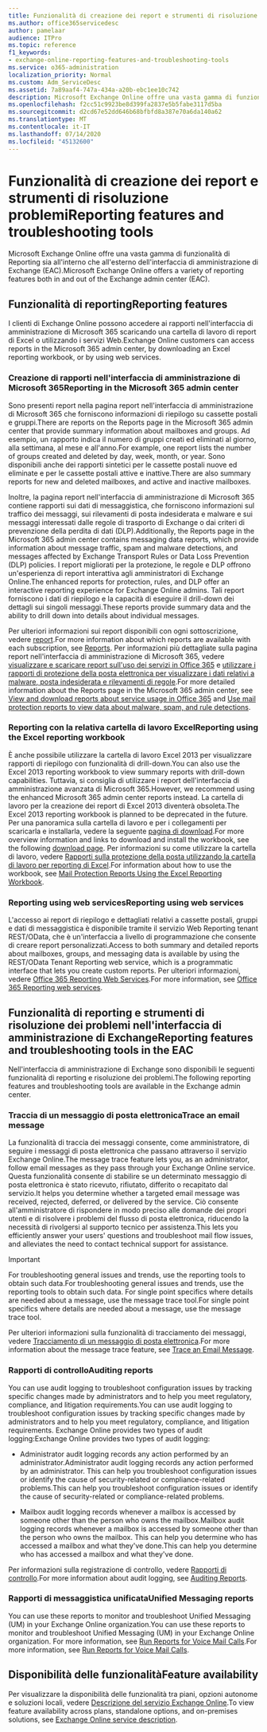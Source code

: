 ```yaml
---
title: Funzionalità di creazione dei report e strumenti di risoluzione problemi
ms.author: office365servicedesc
author: pamelaar
audience: ITPro
ms.topic: reference
f1_keywords:
- exchange-online-reporting-features-and-troubleshooting-tools
ms.service: o365-administration
localization_priority: Normal
ms.custom: Adm_ServiceDesc
ms.assetid: 7a89aaf4-747a-434a-a20b-ebc1ee10c742
description: Microsoft Exchange Online offre una vasta gamma di funzionalità di Reporting sia all'interno che all'esterno dell'interfaccia di amministrazione di Exchange (EAC).
ms.openlocfilehash: f2cc51c9923be8d399fa2837e5b5fabe3117d5ba
ms.sourcegitcommit: d2cd67e52dd646b68bfbfd8a387e70a6da140a62
ms.translationtype: MT
ms.contentlocale: it-IT
ms.lasthandoff: 07/14/2020
ms.locfileid: "45132600"
---
```

# <a name="reporting-features-and-troubleshooting-tools"></a><span data-ttu-id="b428b-103">Funzionalità di creazione dei report e strumenti di risoluzione problemi</span><span class="sxs-lookup"><span data-stu-id="b428b-103">Reporting features and troubleshooting tools</span></span>

<span data-ttu-id="b428b-104">Microsoft Exchange Online offre una vasta gamma di funzionalità di Reporting sia all'interno che all'esterno dell'interfaccia di amministrazione di Exchange (EAC).</span><span class="sxs-lookup"><span data-stu-id="b428b-104">Microsoft Exchange Online offers a variety of reporting features both in and out of the Exchange admin center (EAC).</span></span>
  
## <a name="reporting-features"></a><span data-ttu-id="b428b-105">Funzionalità di reporting</span><span class="sxs-lookup"><span data-stu-id="b428b-105">Reporting features</span></span>

<span data-ttu-id="b428b-106">I clienti di Exchange Online possono accedere ai rapporti nell'interfaccia di amministrazione di Microsoft 365 scaricando una cartella di lavoro di report di Excel o utilizzando i servizi Web.</span><span class="sxs-lookup"><span data-stu-id="b428b-106">Exchange Online customers can access reports in the Microsoft 365 admin center, by downloading an Excel reporting workbook, or by using web services.</span></span>
  
### <a name="reporting-in-the-microsoft-365-admin-center"></a><span data-ttu-id="b428b-107">Creazione di rapporti nell'interfaccia di amministrazione di Microsoft 365</span><span class="sxs-lookup"><span data-stu-id="b428b-107">Reporting in the Microsoft 365 admin center</span></span>

<span data-ttu-id="b428b-108">Sono presenti report nella pagina report nell'interfaccia di amministrazione di Microsoft 365 che forniscono informazioni di riepilogo su cassette postali e gruppi.</span><span class="sxs-lookup"><span data-stu-id="b428b-108">There are reports on the Reports page in the Microsoft 365 admin center that provide summary information about mailboxes and groups.</span></span> <span data-ttu-id="b428b-109">Ad esempio, un rapporto indica il numero di gruppi creati ed eliminati al giorno, alla settimana, al mese e all'anno.</span><span class="sxs-lookup"><span data-stu-id="b428b-109">For example, one report lists the number of groups created and deleted by day, week, month, or year.</span></span> <span data-ttu-id="b428b-110">Sono disponibili anche dei rapporti sintetici per le cassette postali nuove ed eliminate e per le cassette postali attive e inattive.</span><span class="sxs-lookup"><span data-stu-id="b428b-110">There are also summary reports for new and deleted mailboxes, and active and inactive mailboxes.</span></span> 
  
<span data-ttu-id="b428b-111">Inoltre, la pagina report nell'interfaccia di amministrazione di Microsoft 365 contiene rapporti sui dati di messaggistica, che forniscono informazioni sul traffico dei messaggi, sui rilevamenti di posta indesiderata e malware e sui messaggi interessati dalle regole di trasporto di Exchange o dai criteri di prevenzione della perdita di dati (DLP).</span><span class="sxs-lookup"><span data-stu-id="b428b-111">Additionally, the Reports page in the Microsoft 365 admin center contains messaging data reports, which provide information about message traffic, spam and malware detections, and messages affected by Exchange Transport Rules or Data Loss Prevention (DLP) policies.</span></span> <span data-ttu-id="b428b-112">I report migliorati per la protezione, le regole e DLP offrono un'esperienza di report interattiva agli amministratori di Exchange Online.</span><span class="sxs-lookup"><span data-stu-id="b428b-112">The enhanced reports for protection, rules, and DLP offer an interactive reporting experience for Exchange Online admins.</span></span> <span data-ttu-id="b428b-113">Tali report forniscono i dati di riepilogo e la capacità di eseguire il drill-down dei dettagli sui singoli messaggi.</span><span class="sxs-lookup"><span data-stu-id="b428b-113">These reports provide summary data and the ability to drill down into details about individual messages.</span></span>
  
<span data-ttu-id="b428b-114">Per ulteriori informazioni sui report disponibili con ogni sottoscrizione, vedere [report](../office-365-platform-service-description/reports.md).</span><span class="sxs-lookup"><span data-stu-id="b428b-114">For more information about which reports are available with each subscription, see [Reports](../office-365-platform-service-description/reports.md).</span></span> <span data-ttu-id="b428b-115">Per informazioni più dettagliate sulla pagina report nell'interfaccia di amministrazione di Microsoft 365, vedere [visualizzare e scaricare report sull'uso dei servizi in Office 365](https://go.microsoft.com/fwlink/p/?LinkId=401187) e [utilizzare i rapporti di protezione della posta elettronica per visualizzare i dati relativi a malware, posta indesiderata e rilevamenti di regole](https://go.microsoft.com/fwlink/p/?LinkID=401102).</span><span class="sxs-lookup"><span data-stu-id="b428b-115">For more detailed information about the Reports page in the Microsoft 365 admin center, see [View and download reports about service usage in Office 365](https://go.microsoft.com/fwlink/p/?LinkId=401187) and [Use mail protection reports to view data about malware, spam, and rule detections](https://go.microsoft.com/fwlink/p/?LinkID=401102).</span></span>
  
### <a name="reporting-using-the-excel-reporting-workbook"></a><span data-ttu-id="b428b-116">Reporting con la relativa cartella di lavoro Excel</span><span class="sxs-lookup"><span data-stu-id="b428b-116">Reporting using the Excel reporting workbook</span></span>

<span data-ttu-id="b428b-117">È anche possibile utilizzare la cartella di lavoro Excel 2013 per visualizzare rapporti di riepilogo con funzionalità di drill-down.</span><span class="sxs-lookup"><span data-stu-id="b428b-117">You can also use the Excel 2013 reporting workbook to view summary reports with drill-down capabilities.</span></span> <span data-ttu-id="b428b-118">Tuttavia, si consiglia di utilizzare i report dell'interfaccia di amministrazione avanzata di Microsoft 365.</span><span class="sxs-lookup"><span data-stu-id="b428b-118">However, we recommend using the enhanced Microsoft 365 admin center reports instead.</span></span> <span data-ttu-id="b428b-119">La cartella di lavoro per la creazione dei report di Excel 2013 diventerà obsoleta.</span><span class="sxs-lookup"><span data-stu-id="b428b-119">The Excel 2013 reporting workbook is planned to be deprecated in the future.</span></span> <span data-ttu-id="b428b-120">Per una panoramica sulla cartella di lavoro e per i collegamenti per scaricarla e installarla, vedere la seguente [pagina di download](https://go.microsoft.com/fwlink/p/?LinkId=271776).</span><span class="sxs-lookup"><span data-stu-id="b428b-120">For more overview information and links to download and install the workbook, see the following [download page](https://go.microsoft.com/fwlink/p/?LinkId=271776).</span></span> <span data-ttu-id="b428b-121">Per informazioni su come utilizzare la cartella di lavoro, vedere [Rapporti sulla protezione della posta utilizzando la cartella di lavoro per reporting di Excel](https://go.microsoft.com/fwlink/p/?LinkId=285211).</span><span class="sxs-lookup"><span data-stu-id="b428b-121">For information about how to use the workbook, see [Mail Protection Reports Using the Excel Reporting Workbook](https://go.microsoft.com/fwlink/p/?LinkId=285211).</span></span> 
  
### <a name="reporting-using-web-services"></a><span data-ttu-id="b428b-122">Reporting using web services</span><span class="sxs-lookup"><span data-stu-id="b428b-122">Reporting using web services</span></span>

<span data-ttu-id="b428b-123">L'accesso ai report di riepilogo e dettagliati relativi a cassette postali, gruppi e dati di messaggistica è disponibile tramite il servizio Web Reporting tenant REST/OData, che è un'interfaccia a livello di programmazione che consente di creare report personalizzati.</span><span class="sxs-lookup"><span data-stu-id="b428b-123">Access to both summary and detailed reports about mailboxes, groups, and messaging data is available by using the REST/OData Tenant Reporting web service, which is a programmatic interface that lets you create custom reports.</span></span> <span data-ttu-id="b428b-124">Per ulteriori informazioni, vedere [Office 365 Reporting Web Services](https://go.microsoft.com/fwlink/p/?LinkId=287041).</span><span class="sxs-lookup"><span data-stu-id="b428b-124">For more information, see [Office 365 Reporting web services](https://go.microsoft.com/fwlink/p/?LinkId=287041).</span></span>
  
## <a name="reporting-features-and-troubleshooting-tools-in-the-eac"></a><span data-ttu-id="b428b-125">Funzionalità di reporting e strumenti di risoluzione dei problemi nell'interfaccia di amministrazione di Exchange</span><span class="sxs-lookup"><span data-stu-id="b428b-125">Reporting features and troubleshooting tools in the EAC</span></span>

<span data-ttu-id="b428b-126">Nell'interfaccia di amministrazione di Exchange sono disponibili le seguenti funzionalità di reporting e risoluzione dei problemi.</span><span class="sxs-lookup"><span data-stu-id="b428b-126">The following reporting features and troubleshooting tools are available in the Exchange admin center.</span></span>
  
### <a name="trace-an-email-message"></a><span data-ttu-id="b428b-127">Traccia di un messaggio di posta elettronica</span><span class="sxs-lookup"><span data-stu-id="b428b-127">Trace an email message</span></span>

<span data-ttu-id="b428b-128">La funzionalità di traccia dei messaggi consente, come amministratore, di seguire i messaggi di posta elettronica che passano attraverso il servizio Exchange Online.</span><span class="sxs-lookup"><span data-stu-id="b428b-128">The message trace feature lets you, as an administrator, follow email messages as they pass through your Exchange Online service.</span></span> <span data-ttu-id="b428b-129">Questa funzionalità consente di stabilire se un determinato messaggio di posta elettronica è stato ricevuto, rifiutato, differito o recapitato dal servizio.</span><span class="sxs-lookup"><span data-stu-id="b428b-129">It helps you determine whether a targeted email message was received, rejected, deferred, or delivered by the service.</span></span> <span data-ttu-id="b428b-130">Ciò consente all'amministratore di rispondere in modo preciso alle domande dei propri utenti e di risolvere i problemi del flusso di posta elettronica, riducendo la necessità di rivolgersi al supporto tecnico per assistenza.</span><span class="sxs-lookup"><span data-stu-id="b428b-130">This lets you efficiently answer your users' questions and troubleshoot mail flow issues, and alleviates the need to contact technical support for assistance.</span></span>
  
> [!IMPORTANT]
> <span data-ttu-id="b428b-131">For troubleshooting general issues and trends, use the reporting tools to obtain such data.</span><span class="sxs-lookup"><span data-stu-id="b428b-131">For troubleshooting general issues and trends, use the reporting tools to obtain such data.</span></span> <span data-ttu-id="b428b-132">For single point specifics where details are needed about a message, use the message trace tool.</span><span class="sxs-lookup"><span data-stu-id="b428b-132">For single point specifics where details are needed about a message, use the message trace tool.</span></span> 
  
<span data-ttu-id="b428b-133">Per ulteriori informazioni sulla funzionalità di tracciamento dei messaggi, vedere [Tracciamento di un messaggio di posta elettronica](https://go.microsoft.com/fwlink/p/?LinkId=271777).</span><span class="sxs-lookup"><span data-stu-id="b428b-133">For more information about the message trace feature, see [Trace an Email Message](https://go.microsoft.com/fwlink/p/?LinkId=271777).</span></span>
  
### <a name="auditing-reports"></a><span data-ttu-id="b428b-134">Rapporti di controllo</span><span class="sxs-lookup"><span data-stu-id="b428b-134">Auditing reports</span></span>

<span data-ttu-id="b428b-135">You can use audit logging to troubleshoot configuration issues by tracking specific changes made by administrators and to help you meet regulatory, compliance, and litigation requirements.</span><span class="sxs-lookup"><span data-stu-id="b428b-135">You can use audit logging to troubleshoot configuration issues by tracking specific changes made by administrators and to help you meet regulatory, compliance, and litigation requirements.</span></span> <span data-ttu-id="b428b-136">Exchange Online provides two types of audit logging:</span><span class="sxs-lookup"><span data-stu-id="b428b-136">Exchange Online provides two types of audit logging:</span></span>
  
- <span data-ttu-id="b428b-137">Administrator audit logging records any action performed by an administrator.</span><span class="sxs-lookup"><span data-stu-id="b428b-137">Administrator audit logging records any action performed by an administrator.</span></span> <span data-ttu-id="b428b-138">This can help you troubleshoot configuration issues or identify the cause of security-related or compliance-related problems.</span><span class="sxs-lookup"><span data-stu-id="b428b-138">This can help you troubleshoot configuration issues or identify the cause of security-related or compliance-related problems.</span></span> 
    
- <span data-ttu-id="b428b-139">Mailbox audit logging records whenever a mailbox is accessed by someone other than the person who owns the mailbox.</span><span class="sxs-lookup"><span data-stu-id="b428b-139">Mailbox audit logging records whenever a mailbox is accessed by someone other than the person who owns the mailbox.</span></span> <span data-ttu-id="b428b-140">This can help you determine who has accessed a mailbox and what they've done.</span><span class="sxs-lookup"><span data-stu-id="b428b-140">This can help you determine who has accessed a mailbox and what they've done.</span></span> 
    
<span data-ttu-id="b428b-141">Per informazioni sulla registrazione di controllo, vedere [Rapporti di controllo](https://go.microsoft.com/fwlink/p/?LinkId=271779).</span><span class="sxs-lookup"><span data-stu-id="b428b-141">For more information about audit logging, see [Auditing Reports](https://go.microsoft.com/fwlink/p/?LinkId=271779).</span></span>
  
### <a name="unified-messaging-reports"></a><span data-ttu-id="b428b-142">Rapporti di messaggistica unificata</span><span class="sxs-lookup"><span data-stu-id="b428b-142">Unified Messaging reports</span></span>

<span data-ttu-id="b428b-143">You can use these reports to monitor and troubleshoot Unified Messaging (UM) in your Exchange Online organization.</span><span class="sxs-lookup"><span data-stu-id="b428b-143">You can use these reports to monitor and troubleshoot Unified Messaging (UM) in your Exchange Online organization.</span></span> <span data-ttu-id="b428b-144">For more information, see [Run Reports for Voice Mail Calls](https://go.microsoft.com/fwlink/p/?LinkId=287042).</span><span class="sxs-lookup"><span data-stu-id="b428b-144">For more information, see [Run Reports for Voice Mail Calls](https://go.microsoft.com/fwlink/p/?LinkId=287042).</span></span>
  
## <a name="feature-availability"></a><span data-ttu-id="b428b-145">Disponibilità delle funzionalità</span><span class="sxs-lookup"><span data-stu-id="b428b-145">Feature availability</span></span>

<span data-ttu-id="b428b-146">Per visualizzare la disponibilità delle funzionalità tra piani, opzioni autonome e soluzioni locali, vedere [Descrizione del servizio Exchange Online](exchange-online-service-description.md).</span><span class="sxs-lookup"><span data-stu-id="b428b-146">To view feature availability across plans, standalone options, and on-premises solutions, see [Exchange Online service description](exchange-online-service-description.md).</span></span>
  

